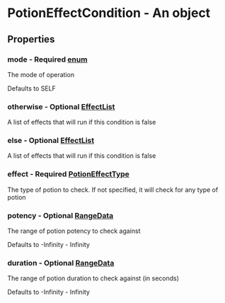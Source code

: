 

# PotionEffectCondition - An object



## Properties



### mode - Required [enum](enum)



 The mode of operation



Defaults to SELF



### otherwise - Optional [EffectList](EffectList)



 A list of effects that will run if this condition is false



### else - Optional [EffectList](EffectList)



 A list of effects that will run if this condition is false



### effect - Required [PotionEffectType](PotionEffectType)



 The type of potion to check. If not specified, it will check for any type of potion



### potency - Optional [RangeData](RangeData)



 The range of potion potency to check against



Defaults to -Infinity - Infinity



### duration - Optional [RangeData](RangeData)



 The range of potion duration to check against (in seconds)



Defaults to -Infinity - Infinity

